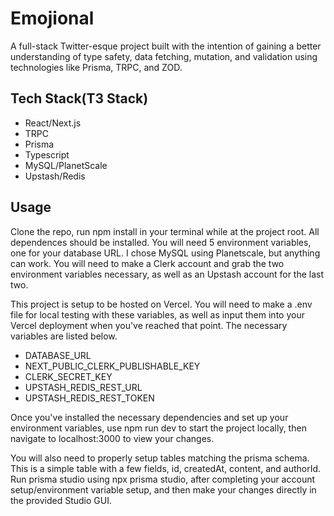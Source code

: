 # Emojional

A full-stack Twitter-esque project built with the intention of gaining a better understanding of type safety, data fetching, mutation, and validation using technologies like Prisma, TRPC, and ZOD. 

## Tech Stack(T3 Stack)
<ul>
<li>React/Next.js</li>
<li>TRPC</li>
<li>Prisma</li>
<li>Typescript</li>
<li>MySQL/PlanetScale</li>
<li>Upstash/Redis</li>
</ul>

## Usage

Clone the repo, run npm install in your terminal while at the project root. All dependences should be installed. 
You will need 5 environment variables, one for your database URL. I chose MySQL using Planetscale, but anything can work. 
You will need to make a Clerk account and grab the two environment variables necessary, as well as an Upstash account for the last two. 

This project is setup to be hosted on Vercel. You will need to make a .env file for local testing with these variables, as well as input them into 
your Vercel deployment when you've reached that point. The necessary variables are listed below.

<ul>
<li>DATABASE_URL</li>
<li>NEXT_PUBLIC_CLERK_PUBLISHABLE_KEY</li>
<li>CLERK_SECRET_KEY</li>
<li>UPSTASH_REDIS_REST_URL</li>
<li>UPSTASH_REDIS_REST_TOKEN</li>
</ul>

Once you've installed the necessary dependencies and set up your environment variables, use npm run dev to start the project locally, then navigate to localhost:3000 to view your changes. 

You will also need to properly setup tables matching the prisma schema. This is a simple table with a few fields, id, createdAt, content, and authorId. Run prisma studio using npx prisma studio, after completing your account setup/environment variable setup, and then make your changes directly in the provided Studio GUI.



